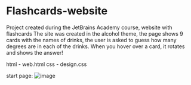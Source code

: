# Flashcards-website
 Project created during the JetBrains Academy course, website with flashcards
 The site was created in the alcohol theme, the page shows 9 cards with the names of drinks, the user is asked to guess how many degrees are in each of the drinks. When you hover over a card, it rotates and shows the answer!

html - web.html
css - design.css

start page:
![image](https://user-images.githubusercontent.com/89692740/196386472-d7dcfaa1-c242-4bac-9147-99c7d8e9ea27.png)
